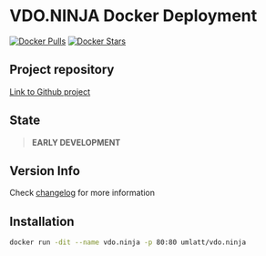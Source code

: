 # VDO.NINJA Docker Deployment

[![Docker Pulls](https://img.shields.io/docker/pulls/umlatt/vdo.ninja.svg)](https://hub.docker.com/r/umlatt/vdo.ninja)
[![Docker Stars](https://img.shields.io/docker/stars/umlatt/vdo.ninja.svg)](https://hub.docker.com/r/umlatt/vdo.ninja)

## Project repository
[Link to Github project](https://github.com/Umlatt/vdo.ninja)

## State

> **EARLY DEVELOPMENT**

## Version Info

Check [changelog](https://github.com/umlatt/vdo.ninja/blob/master/changelog.md) for more information

## Installation

```bash
docker run -dit --name vdo.ninja -p 80:80 umlatt/vdo.ninja
```